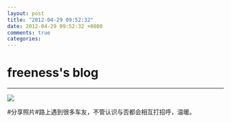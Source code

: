 ```yaml
---
layout: post
title: "2012-04-29 09:52:32"
date: 2012-04-29 09:52:32 +0800
comments: true
categories: 
---
```


# freeness's blog

----------

![](http://okqmqrbgo.bkt.clouddn.com/201204290952321.jpg)

>
\#分享照片\#路上遇到很多车友，不管认识与否都会相互打招呼，温暖。